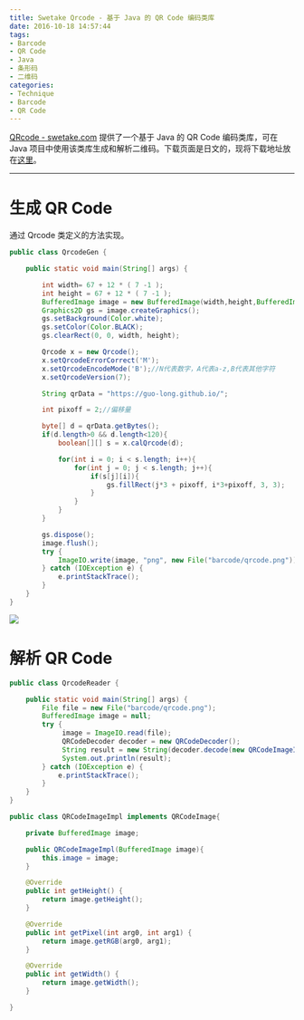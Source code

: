 ```yaml
---
title: Swetake Qrcode - 基于 Java 的 QR Code 编码类库
date: 2016-10-18 14:57:44
tags:
- Barcode
- QR Code
- Java
- 条形码
- 二维码
categories:
- Technique
- Barcode
- QR Code
---
```


[QRcode - swetake.com](http://www.swetake.com/qrcode/index-e.html) 提供了一个基于 Java 的 QR Code 编码类库，可在 Java 项目中使用该类库生成和解析二维码。下载页面是日文的，现将下载地址放在[这里](http://www.swetake.com/programs/qrcode_java0.50beta10.tar.gz)。

<!--more-->

---

# 生成 QR Code

通过 Qrcode 类定义的方法实现。

```java
public class QrcodeGen {

	public static void main(String[] args) {

		int width= 67 + 12 * ( 7 -1 );
		int height = 67 + 12 * ( 7 -1 );
		BufferedImage image = new BufferedImage(width,height,BufferedImage.TYPE_INT_RGB);
		Graphics2D gs = image.createGraphics();
		gs.setBackground(Color.white);
		gs.setColor(Color.BLACK);
		gs.clearRect(0, 0, width, height);

		Qrcode x = new Qrcode();
		x.setQrcodeErrorCorrect('M');
		x.setQrcodeEncodeMode('B');//N代表数字，A代表a-z,B代表其他字符
		x.setQrcodeVersion(7);

		String qrData = "https://guo-long.github.io/";

		int pixoff = 2;//偏移量

		byte[] d = qrData.getBytes();
		if(d.length>0 && d.length<120){
			boolean[][] s = x.calQrcode(d);

			for(int i = 0; i < s.length; i++){
				for(int j = 0; j < s.length; j++){
					if(s[j][i]){
						gs.fillRect(j*3 + pixoff, i*3+pixoff, 3, 3);
					}
				}
			}
		}

		gs.dispose();
		image.flush();
		try {
			ImageIO.write(image, "png", new File("barcode/qrcode.png"));
		} catch (IOException e) {
			e.printStackTrace();
		}
	}
}
```

![](/images/barcode/qrcode.png)

# 解析 QR Code

```java
public class QrcodeReader {

	public static void main(String[] args) {
		File file = new File("barcode/qrcode.png");
		BufferedImage image = null;
		try {
			 image = ImageIO.read(file);
			 QRCodeDecoder decoder = new QRCodeDecoder();
			 String result = new String(decoder.decode(new QRCodeImageImpl(image)),"utf-8");
			 System.out.println(result);
		} catch (IOException e) {
			e.printStackTrace();
		}
	}
}

public class QRCodeImageImpl implements QRCodeImage{

	private BufferedImage image;

	public QRCodeImageImpl(BufferedImage image){
		this.image = image;
	}

	@Override
	public int getHeight() {
		return image.getHeight();
	}

	@Override
	public int getPixel(int arg0, int arg1) {
		return image.getRGB(arg0, arg1);
	}

	@Override
	public int getWidth() {
		return image.getWidth();
	}

}

```
